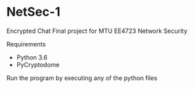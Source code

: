# NetSec-1
Encrypted Chat
Final project for MTU EE4723 Network Security

Requirements

* Python 3.6
* PyCryptodome

Run the program by executing any of the python files
